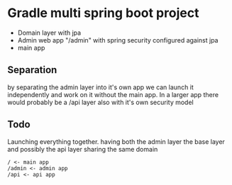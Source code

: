 # Gradle multi spring boot project

* Domain layer with jpa
* Admin web app "/admin" with spring security configured against jpa
* main app

## Separation
by separating the admin layer into it's own app we can launch it independently and work on it without the main app. In a larger app there would probably be a /api layer also with it's own security model

## Todo
Launching everything together.
having both the admin layer the base layer and possibly the api layer sharing the same domain

```
/ <- main app
/admin <- admin app
/api <- api app
```